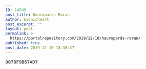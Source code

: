 ```yaml
---
ID: 14589
post_title: Hauropards Roran
author: bionicheart
post_excerpt: ""
layout: post
permalink: >
  https://portalrepository.com/2019/12/10/hauropards-roran/
published: true
post_date: 2019-12-10 18:36:37
---
```

<pre>0078F9B67AD7</pre>